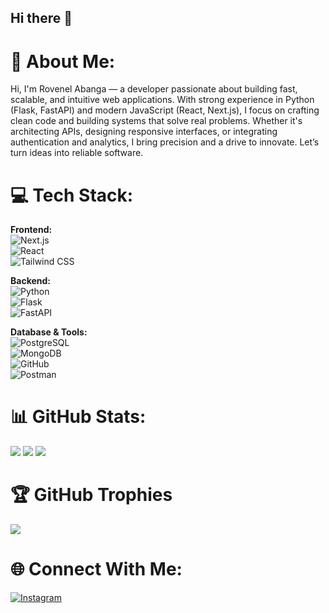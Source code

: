 ## Hi there 👋

<!--
**rovenelabanga001/rovenelabanga001** is a ✨ _special_ ✨ repository because its `README.md` (this file) appears on your GitHub profile.

Here are some ideas to get you started:

- 🔭 I’m currently working on ...
- 🌱 I’m currently learning ...
- 👯 I’m looking to collaborate on ...
- 🤔 I’m looking for help with ...
- 💬 Ask me about ...
- 📫 How to reach me: ...
- 😄 Pronouns: ...
- ⚡ Fun fact: ...
-->
# 💫 About Me:
Hi, I'm Rovenel Abanga — a developer passionate about building fast, scalable, and intuitive web applications. With strong experience in Python (Flask, FastAPI) and modern JavaScript (React, Next.js), I focus on crafting clean code and building systems that solve real problems. Whether it's architecting APIs, designing responsive interfaces, or integrating authentication and analytics, I bring precision and a drive to innovate. Let’s turn ideas into reliable software.

# 💻 Tech Stack:
**Frontend:**  
![Next.js](https://img.shields.io/badge/Next.js-black?style=for-the-badge&logo=next.js&logoColor=white)  
![React](https://img.shields.io/badge/React-20232A?style=for-the-badge&logo=react&logoColor=61DAFB)  
![Tailwind CSS](https://img.shields.io/badge/Tailwind_CSS-06B6D4?style=for-the-badge&logo=tailwind-css&logoColor=white)

**Backend:**  
![Python](https://img.shields.io/badge/Python-3776AB?style=for-the-badge&logo=python&logoColor=white)  
![Flask](https://img.shields.io/badge/Flask-black?style=for-the-badge&logo=flask&logoColor=white)  
![FastAPI](https://img.shields.io/badge/FastAPI-005571?style=for-the-badge&logo=fastapi)  

**Database & Tools:**  
![PostgreSQL](https://img.shields.io/badge/PostgreSQL-316192?style=for-the-badge&logo=postgresql&logoColor=white)  
![MongoDB](https://img.shields.io/badge/MongoDB-4EA94B?style=for-the-badge&logo=mongodb&logoColor=white)  
![GitHub](https://img.shields.io/badge/GitHub-181717?style=for-the-badge&logo=github&logoColor=white)  
![Postman](https://img.shields.io/badge/Postman-FF6C37?style=for-the-badge&logo=postman&logoColor=white)

# 📊 GitHub Stats:
![](https://github-readme-stats.vercel.app/api?username=rovenelabanga001&theme=github_dark&hide_border=false&include_all_commits=true&count_private=true)
![](https://github-readme-streak-stats.herokuapp.com/?user=rovenelabanga001&theme=github_dark&hide_border=false)
![](https://github-readme-stats.vercel.app/api/top-langs/?username=rovenelabanga001&theme=github_dark&hide_border=false&layout=compact)

# 🏆 GitHub Trophies
![](https://github-profile-trophy.vercel.app/?username=rovenelabanga001&theme=darkhub&no-frame=false&no-bg=false&margin-w=4)

# 🌐 Connect With Me:
[![Instagram](https://img.shields.io/badge/@rovenel.abanga-E4405F?style=for-the-badge&logo=instagram&logoColor=white)](https://www.instagram.com/rovenel_abanga?igsh=MWJkaG1td2VsbDg3cA%3D%3D&utm_source=qr)




